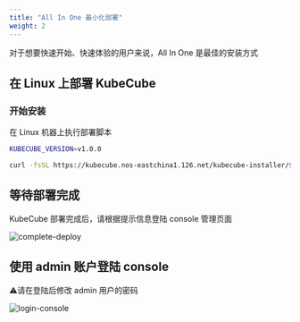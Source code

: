 ```yaml
---
title: "All In One 最小化部署"
weight: 2
---
```


对于想要快速开始、快速体验的用户来说，All In One 是最佳的安装方式

## 在 Linux 上部署 KubeCube

### 开始安装

在 Linux 机器上执行部署脚本

```bash
KUBECUBE_VERSION=v1.0.0
```
```bash
curl -fsSL https://kubecube.nos-eastchina1.126.net/kubecube-installer/${KUBECUBE_VERSION}/entry.sh | bash
```

## 等待部署完成
KubeCube 部署完成后，请根据提示信息登陆 console 管理页面

![complete-deploy](/imgs/installation-guide/All-In-One/complete-deploy.png)

## 使用 admin 账户登陆 console

⚠️请在登陆后修改 admin 用户的密码

![login-console](/imgs/installation-guide/All-In-One/login-console.png)
